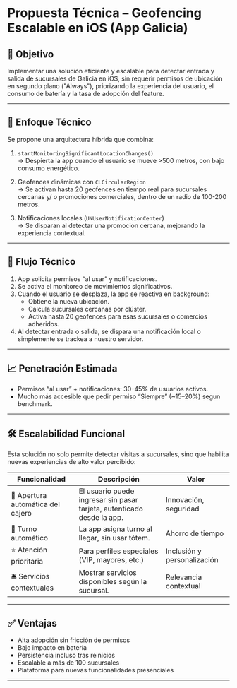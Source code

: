 
# Propuesta Técnica – Geofencing Escalable en iOS (App Galicia)

## 🎯 Objetivo

Implementar una solución eficiente y escalable para detectar entrada y salida de sucursales de Galicia en iOS, sin requerir permisos de ubicación en segundo plano ("Always"), priorizando la experiencia del usuario, el consumo de batería y la tasa de adopción del feature.

---

## 🧠 Enfoque Técnico

Se propone una arquitectura híbrida que combina:

1. `startMonitoringSignificantLocationChanges()`  
   → Despierta la app cuando el usuario se mueve >500 metros, con bajo consumo energético.

2. Geofences dinámicas con `CLCircularRegion`  
   → Se activan hasta 20 geofences en tiempo real para sucursales cercanas y/ o promociones comerciales, dentro de un radio de 100-200 metros.

3. Notificaciones locales (`UNUserNotificationCenter`)  
   → Se disparan al detectar una promocion cercana, mejorando la experiencia contextual.

---

## 🔄 Flujo Técnico

1. App solicita permisos “al usar” y notificaciones.
2. Se activa el monitoreo de movimientos significativos.
3. Cuando el usuario se desplaza, la app se reactiva en background:
   - Obtiene la nueva ubicación.
   - Calcula sucursales cercanas por clúster.
   - Activa hasta 20 geofences para esas sucursales o comercios adheridos.
4. Al detectar entrada o salida, se dispara una notificación local o simplemente se trackea a nuestro servidor.

---

## 📈 Penetración Estimada

- Permisos “al usar” + notificaciones: 30–45% de usuarios activos.
- Mucho más accesible que pedir permiso “Siempre” (~15–20%) segun benchmark.

---

## 🛠️ Escalabilidad Funcional

Esta solución no solo permite detectar visitas a sucursales, sino que habilita nuevas experiencias de alto valor percibido:

| Funcionalidad | Descripción | Valor |
|---------------|-------------|-------|
| 🚪 Apertura automática del cajero | El usuario puede ingresar sin pasar tarjeta, autenticado desde la app. | Innovación, seguridad |
| 📲 Turno automático | La app asigna turno al llegar, sin usar tótem. | Ahorro de tiempo |
| ⭐ Atención prioritaria | Para perfiles especiales (VIP, mayores, etc.) | Inclusión y personalización |
| 🛎️ Servicios contextuales | Mostrar servicios disponibles según la sucursal. | Relevancia contextual |

---

## ✅ Ventajas

- Alta adopción sin fricción de permisos
- Bajo impacto en batería
- Persistencia incluso tras reinicios
- Escalable a más de 100 sucursales
- Plataforma para nuevas funcionalidades presenciales

---

